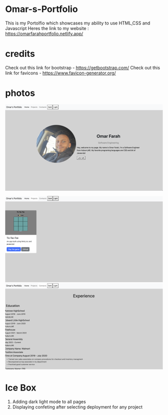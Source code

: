 # Omar-s-Portfolio
This is my Portolfio which showcases my ability to use HTML,CSS and Javascript
Heres the link to my website : https://omarfarahportfolio.netlify.app/
# credits
Check out this link for bootstrap - https://getbootstrap.com/ 
Check out this link for favicons - https://www.favicon-generator.org/
# photos
![](/images/home-page.png)

![](/images/Projects-page.png)
![](/images/Contact-page.png)
# Ice Box 
1. Adding dark light mode to all pages
2. Displaying confeting after selecting deployment for any project